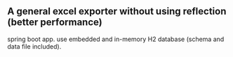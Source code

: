 ## A general excel exporter without using reflection (better performance)

spring boot app.
use embedded and in-memory H2 database (schema and data file included).


